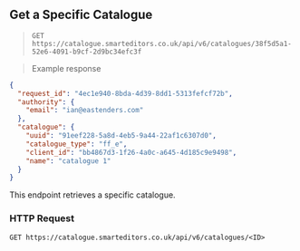 ## Get a Specific Catalogue

> `GET https://catalogue.smarteditors.co.uk/api/v6/catalogues/38f5d5a1-52e6-4091-b9cf-2d9bc34efc3f`

> Example response

```json
{
  "request_id": "4ec1e940-8bda-4d39-8dd1-5313fefcf72b",
  "authority": {
    "email": "ian@eastenders.com"
  },
  "catalogue": {
    "uuid": "91eef228-5a8d-4eb5-9a44-22af1c6307d0",
    "catalogue_type": "ff_e",
    "client_id": "bb4867d3-1f26-4a0c-a645-4d185c9e9498",
    "name": "catalogue 1"
  }
}
```

This endpoint retrieves a specific catalogue.

### HTTP Request

`GET https://catalogue.smarteditors.co.uk/api/v6/catalogues/<ID>`
